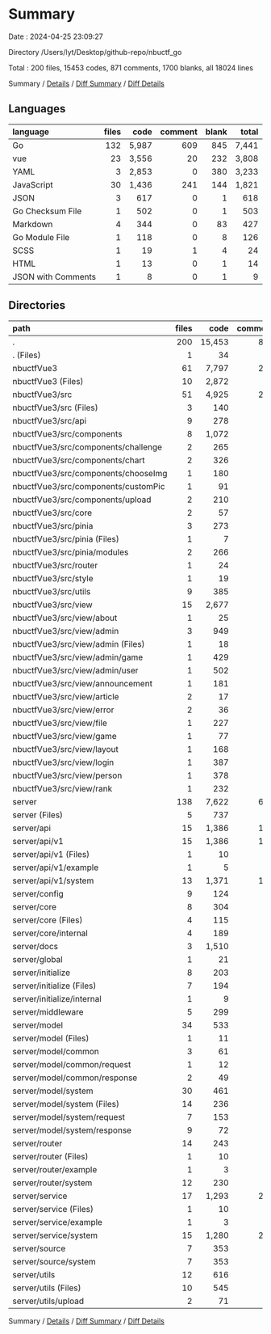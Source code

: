 # Summary

Date : 2024-04-25 23:09:27

Directory /Users/lyt/Desktop/github-repo/nbuctf_go

Total : 200 files,  15453 codes, 871 comments, 1700 blanks, all 18024 lines

Summary / [Details](details.md) / [Diff Summary](diff.md) / [Diff Details](diff-details.md)

## Languages
| language | files | code | comment | blank | total |
| :--- | ---: | ---: | ---: | ---: | ---: |
| Go | 132 | 5,987 | 609 | 845 | 7,441 |
| vue | 23 | 3,556 | 20 | 232 | 3,808 |
| YAML | 3 | 2,853 | 0 | 380 | 3,233 |
| JavaScript | 30 | 1,436 | 241 | 144 | 1,821 |
| JSON | 3 | 617 | 0 | 1 | 618 |
| Go Checksum File | 1 | 502 | 0 | 1 | 503 |
| Markdown | 4 | 344 | 0 | 83 | 427 |
| Go Module File | 1 | 118 | 0 | 8 | 126 |
| SCSS | 1 | 19 | 1 | 4 | 24 |
| HTML | 1 | 13 | 0 | 1 | 14 |
| JSON with Comments | 1 | 8 | 0 | 1 | 9 |

## Directories
| path | files | code | comment | blank | total |
| :--- | ---: | ---: | ---: | ---: | ---: |
| . | 200 | 15,453 | 871 | 1,700 | 18,024 |
| . (Files) | 1 | 34 | 0 | 21 | 55 |
| nbuctfVue3 | 61 | 7,797 | 262 | 818 | 8,877 |
| nbuctfVue3 (Files) | 10 | 2,872 | 19 | 445 | 3,336 |
| nbuctfVue3/src | 51 | 4,925 | 243 | 373 | 5,541 |
| nbuctfVue3/src (Files) | 3 | 140 | 23 | 12 | 175 |
| nbuctfVue3/src/api | 9 | 278 | 46 | 34 | 358 |
| nbuctfVue3/src/components | 8 | 1,072 | 26 | 91 | 1,189 |
| nbuctfVue3/src/components/challenge | 2 | 265 | 1 | 18 | 284 |
| nbuctfVue3/src/components/chart | 2 | 326 | 21 | 27 | 374 |
| nbuctfVue3/src/components/chooseImg | 1 | 180 | 1 | 16 | 197 |
| nbuctfVue3/src/components/customPic | 1 | 91 | 3 | 8 | 102 |
| nbuctfVue3/src/components/upload | 2 | 210 | 0 | 22 | 232 |
| nbuctfVue3/src/core | 2 | 57 | 5 | 6 | 68 |
| nbuctfVue3/src/pinia | 3 | 273 | 34 | 22 | 329 |
| nbuctfVue3/src/pinia (Files) | 1 | 7 | 2 | 4 | 13 |
| nbuctfVue3/src/pinia/modules | 2 | 266 | 32 | 18 | 316 |
| nbuctfVue3/src/router | 1 | 24 | 39 | 4 | 67 |
| nbuctfVue3/src/style | 1 | 19 | 1 | 4 | 24 |
| nbuctfVue3/src/utils | 9 | 385 | 55 | 40 | 480 |
| nbuctfVue3/src/view | 15 | 2,677 | 14 | 160 | 2,851 |
| nbuctfVue3/src/view/about | 1 | 25 | 0 | 3 | 28 |
| nbuctfVue3/src/view/admin | 3 | 949 | 3 | 54 | 1,006 |
| nbuctfVue3/src/view/admin (Files) | 1 | 18 | 1 | 3 | 22 |
| nbuctfVue3/src/view/admin/game | 1 | 429 | 1 | 23 | 453 |
| nbuctfVue3/src/view/admin/user | 1 | 502 | 1 | 28 | 531 |
| nbuctfVue3/src/view/announcement | 1 | 181 | 0 | 10 | 191 |
| nbuctfVue3/src/view/article | 2 | 17 | 0 | 4 | 21 |
| nbuctfVue3/src/view/error | 2 | 36 | 0 | 7 | 43 |
| nbuctfVue3/src/view/file | 1 | 227 | 3 | 15 | 245 |
| nbuctfVue3/src/view/game | 1 | 77 | 0 | 7 | 84 |
| nbuctfVue3/src/view/layout | 1 | 168 | 1 | 10 | 179 |
| nbuctfVue3/src/view/login | 1 | 387 | 3 | 14 | 404 |
| nbuctfVue3/src/view/person | 1 | 378 | 1 | 23 | 402 |
| nbuctfVue3/src/view/rank | 1 | 232 | 3 | 13 | 248 |
| server | 138 | 7,622 | 609 | 861 | 9,092 |
| server (Files) | 5 | 737 | 2 | 22 | 761 |
| server/api | 15 | 1,386 | 117 | 136 | 1,639 |
| server/api/v1 | 15 | 1,386 | 117 | 136 | 1,639 |
| server/api/v1 (Files) | 1 | 10 | 1 | 4 | 15 |
| server/api/v1/example | 1 | 5 | 2 | 3 | 10 |
| server/api/v1/system | 13 | 1,371 | 114 | 129 | 1,614 |
| server/config | 9 | 124 | 17 | 28 | 169 |
| server/core | 8 | 304 | 34 | 48 | 386 |
| server/core (Files) | 4 | 115 | 21 | 24 | 160 |
| server/core/internal | 4 | 189 | 13 | 24 | 226 |
| server/docs | 3 | 1,510 | 2 | 6 | 1,518 |
| server/global | 1 | 21 | 2 | 6 | 29 |
| server/initialize | 8 | 203 | 22 | 49 | 274 |
| server/initialize (Files) | 7 | 194 | 20 | 44 | 258 |
| server/initialize/internal | 1 | 9 | 2 | 5 | 16 |
| server/middleware | 5 | 299 | 38 | 34 | 371 |
| server/model | 34 | 533 | 56 | 136 | 725 |
| server/model (Files) | 1 | 11 | 0 | 3 | 14 |
| server/model/common | 3 | 61 | 9 | 19 | 89 |
| server/model/common/request | 1 | 12 | 4 | 5 | 21 |
| server/model/common/response | 2 | 49 | 5 | 14 | 68 |
| server/model/system | 30 | 461 | 47 | 114 | 622 |
| server/model/system (Files) | 14 | 236 | 26 | 55 | 317 |
| server/model/system/request | 7 | 153 | 16 | 30 | 199 |
| server/model/system/response | 9 | 72 | 5 | 29 | 106 |
| server/router | 14 | 243 | 8 | 53 | 304 |
| server/router (Files) | 1 | 10 | 0 | 4 | 14 |
| server/router/example | 1 | 3 | 3 | 2 | 8 |
| server/router/system | 12 | 230 | 5 | 47 | 282 |
| server/service | 17 | 1,293 | 228 | 190 | 1,711 |
| server/service (Files) | 1 | 10 | 0 | 4 | 14 |
| server/service/example | 1 | 3 | 0 | 2 | 5 |
| server/service/system | 15 | 1,280 | 228 | 184 | 1,692 |
| server/source | 7 | 353 | 26 | 65 | 444 |
| server/source/system | 7 | 353 | 26 | 65 | 444 |
| server/utils | 12 | 616 | 57 | 88 | 761 |
| server/utils (Files) | 10 | 545 | 48 | 73 | 666 |
| server/utils/upload | 2 | 71 | 9 | 15 | 95 |

Summary / [Details](details.md) / [Diff Summary](diff.md) / [Diff Details](diff-details.md)